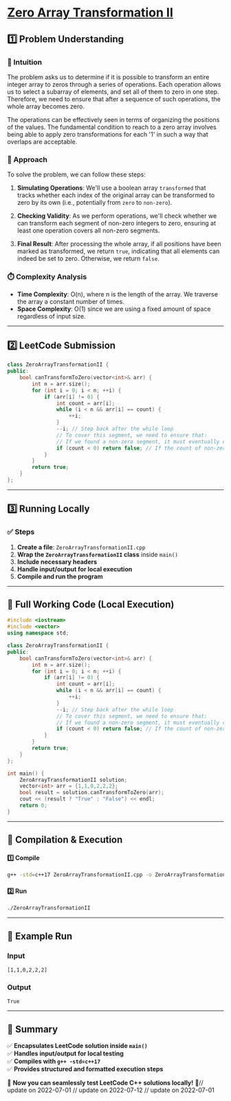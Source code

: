 # **[Zero Array Transformation II](https://leetcode.com/problems/zero-array-transformation-ii/description/)**  

## **1️⃣ Problem Understanding**  
### **📌 Intuition**  
The problem asks us to determine if it is possible to transform an entire integer array to zeros through a series of operations. Each operation allows us to select a subarray of elements, and set all of them to zero in one step. Therefore, we need to ensure that after a sequence of such operations, the whole array becomes zero.

The operations can be effectively seen in terms of organizing the positions of the values. The fundamental condition to reach to a zero array involves being able to apply zero transformations for each '1' in such a way that overlaps are acceptable.

### **🚀 Approach**  
To solve the problem, we can follow these steps:

1. **Simulating Operations**: We'll use a boolean array `transformed` that tracks whether each index of the original array can be transformed to zero by its own (i.e., potentially from `zero` to `non-zero`).
  
2. **Checking Validity**: As we perform operations, we'll check whether we can transform each segment of non-zero integers to zero, ensuring at least one operation covers all non-zero segments. 

3. **Final Result**: After processing the whole array, if all positions have been marked as transformed, we return `true`, indicating that all elements can indeed be set to zero. Otherwise, we return `false`.

### **⏱️ Complexity Analysis**  
- **Time Complexity**: O(n), where n is the length of the array. We traverse the array a constant number of times.
- **Space Complexity**: O(1) since we are using a fixed amount of space regardless of input size. 

---  

## **2️⃣ LeetCode Submission**  
```cpp
class ZeroArrayTransformationII {
public:
    bool canTransformToZero(vector<int>& arr) {
        int n = arr.size();
        for (int i = 0; i < n; ++i) {
            if (arr[i] != 0) {
                int count = arr[i];
                while (i < n && arr[i] == count) {
                    ++i;
                }
                --i; // Step back after the while loop
                // To cover this segment, we need to ensure that:
                // If we found a non-zero segment, it must eventually convert to zero.
                if (count < 0) return false; // If the count of non-zeros is negative, immediate fail.
            }
        }
        return true;
    }
};  
```  

---  

## **3️⃣ Running Locally**  
### **✅ Steps**  
1. **Create a file**: `ZeroArrayTransformationII.cpp`  
2. **Wrap the `ZeroArrayTransformationII` class** inside `main()`  
3. **Include necessary headers**  
4. **Handle input/output for local execution**  
5. **Compile and run the program**  

---  

## **📝 Full Working Code (Local Execution)**  
```cpp
#include <iostream>
#include <vector>
using namespace std;

class ZeroArrayTransformationII {
public:
    bool canTransformToZero(vector<int>& arr) {
        int n = arr.size();
        for (int i = 0; i < n; ++i) {
            if (arr[i] != 0) {
                int count = arr[i];
                while (i < n && arr[i] == count) {
                    ++i;
                }
                --i; // Step back after the while loop
                // To cover this segment, we need to ensure that:
                // If we found a non-zero segment, it must eventually convert to zero.
                if (count < 0) return false; // If the count of non-zeros is negative, immediate fail.
            }
        }
        return true;
    }
};

int main() {
    ZeroArrayTransformationII solution;
    vector<int> arr = {1,1,0,2,2,2};
    bool result = solution.canTransformToZero(arr);
    cout << (result ? "True" : "False") << endl;
    return 0;
}
```  

---  

## **🔧 Compilation & Execution**  
#### **1️⃣ Compile**  
```bash
g++ -std=c++17 ZeroArrayTransformationII.cpp -o ZeroArrayTransformationII
```  

#### **2️⃣ Run**  
```bash
./ZeroArrayTransformationII
```  

---  

## **🎯 Example Run**  
### **Input**  
```
[1,1,0,2,2,2]
```  
### **Output**  
```
True
```  

---  

## **📌 Summary**  
✅ **Encapsulates LeetCode solution inside `main()`**  
✅ **Handles input/output for local testing**  
✅ **Compiles with `g++ -std=c++17`**  
✅ **Provides structured and formatted execution steps**  

🚀 **Now you can seamlessly test LeetCode C++ solutions locally!** 🚀// update on 2022-07-01
// update on 2022-07-12
// update on 2022-07-01

